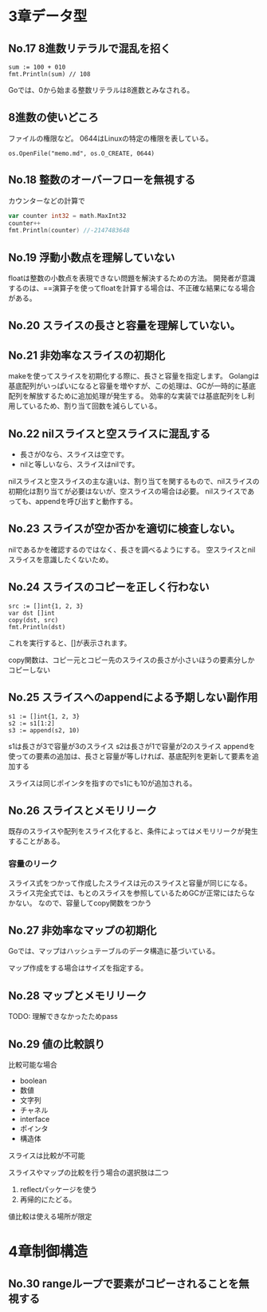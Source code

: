 # 3章データ型
## No.17 8進数リテラルで混乱を招く

```golang
sum := 100 + 010
fmt.Println(sum) // 108
```

Goでは、0から始まる整数リテラルは8進数とみなされる。

## 8進数の使いどころ
ファイルの権限など。
0644はLinuxの特定の権限を表している。
```golang
os.OpenFile("memo.md", os.O_CREATE, 0644)
```

## No.18 整数のオーバーフローを無視する
カウンターなどの計算で

```go
var counter int32 = math.MaxInt32
counter++
fmt.Println(counter) //-2147483648
```

## No.19 浮動小数点を理解していない
floatは整数の小数点を表現できない問題を解決するための方法。
開発者が意識するのは、==演算子を使ってfloatを計算する場合は、不正確な結果になる場合がある。

## No.20 スライスの長さと容量を理解していない。

## No.21 非効率なスライスの初期化

makeを使ってスライスを初期化する際に、長さと容量を指定します。
Golangは基底配列がいっぱいになると容量を増やすが、この処理は、GCが一時的に基底配列を解放するために追加処理が発生する。
効率的な実装では基底配列をし利用しているため、割り当て回数を減らしている。

## No.22 nilスライスと空スライスに混乱する

- 長さが0なら、スライスは空です。
- nilと等しいなら、スライスはnilです。

nilスライスと空スライスの主な違いは、割り当てを関するもので、nilスライスの初期化は割り当てが必要はないが、空スライスの場合は必要。
nilスライスであっても、appendを呼び出すと動作する。

## No.23 スライスが空か否かを適切に検査しない。

nilであるかを確認するのではなく、長さを調べるようにする。
空スライスとnilスライスを意識したくないため。

## No.24 スライスのコピーを正しく行わない

```golang
src := []int{1, 2, 3}
var dst []int
copy(dst, src)
fmt.Println(dst)
```
これを実行すると、[]が表示されます。

copy関数は、コピー元とコピー先のスライスの長さが小さいほうの要素分しかコピーしない

## No.25 スライスへのappendによる予期しない副作用

```golang
s1 := []int{1, 2, 3}
s2 := s1[1:2]
s3 := append(s2, 10)
```
s1は長さが3で容量が3のスライス
s2は長さが1で容量が2のスライス
appendを使っての要素の追加は、長さと容量が等しければ、基底配列を更新して要素を追加する

スライスは同じポインタを指すのでs1にも10が追加される。

## No.26 スライスとメモリリーク
既存のスライスや配列をスライス化すると、条件によってはメモリリークが発生することがある。

### 容量のリーク

スライス式をつかって作成したスライスは元のスライスと容量が同じになる。
スライス完全式では、もとのスライスを参照しているためGCが正常にはたらなかない。
なので、容量してcopy関数をつかう

## No.27 非効率なマップの初期化
Goでは、マップはハッシュテーブルのデータ構造に基づいている。

マップ作成をする場合はサイズを指定する。

## No.28 マップとメモリリーク

TODO: 理解できなかったためpass

## No.29 値の比較誤り

比較可能な場合
- boolean
- 数値
- 文字列
- チャネル
- interface
- ポインタ
- 構造体

スライスは比較が不可能

スライスやマップの比較を行う場合の選択肢は二つ
1. reflectパッケージを使う
2. 再帰的にたどる。

値比較は使える場所が限定

# 4章制御構造

## No.30 rangeループで要素がコピーされることを無視する
